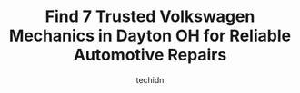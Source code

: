 ---
layout: ampstory
image: https://images.unsplash.com/photo-1623261788328-cf730e9f2667?ixlib=rb-4.0.3&ixid=MnwxMjA3fDB8MHxwaG90by1wYWdlfHx8fGVufDB8fHx8&auto=format&fit=crop&w=640&h=853&q=80
author: techidn
featured: false
description: Looking for reliable and skilled Volkswagen Mechanic in Dayton OH, USA? Your search ends here with the 7 best Volkswagen Mechanic in town. With their expertise and commitment to delivering e
title: Find 7 Trusted Volkswagen Mechanics in Dayton OH for Reliable Automotive Repairs
cover:
   title: Find 7 Trusted Volkswagen Mechanics in Dayton OH for Reliable Automotive Repairs
   subtitle: Rickpate
   background: https://images.unsplash.com/photo-1623261788328-cf730e9f2667?ixlib=rb-4.0.3&ixid=MnwxMjA3fDB8MHxwaG90by1wYWdlfHx8fGVufDB8fHx8&auto=format&fit=crop&w=640&h=853&q=80

pages: 
 - layout: thirds
   top: <h1>#1 Webers Automotive Service</h1>
   bottom: "<p>We were driving home to Missouri and before we got to Dayton, a noise started from the rearend. spent the night and called Webers in the morning and explained that we we</p>"
   background: https://www.knot35.com/toplist/wp-content/uploads/2023/06/best-volkswagen-mechanic-1-in-dayton-oh-1685838356.jpeg
   backgroundblur: true
 - layout: thirds
   top: <h1>#2 Smiths Auto Repair</h1>
   bottom: "<p>2206 Needmore Rd, Dayton, OH 45414, United States</p>"
   background: https://www.knot35.com/toplist/wp-content/uploads/2023/06/best-volkswagen-mechanic-2-in-dayton-oh-1685838357.jpeg
   cta:
      link: https://www.knot35.com/toplist/find-7-trusted-volkswagen-mechanics-in-dayton-oh-for-reliable-automotive-repairs/
      text: Find 7 Trusted Volkswagen Mechanics in Dayton OH for Reliable Automotive Repairs
 - layout: thirds
   top: <h1>#3 All Tune & Lube</h1>
   bottom: "<p>400 E 3rd St, Dayton, OH 45402, United States</p>"
   background: https://www.knot35.com/toplist/wp-content/uploads/2023/06/best-volkswagen-mechanic-3-in-dayton-oh-1685838357.jpeg
   cta:
      link: https://www.knot35.com/toplist/find-7-trusted-volkswagen-mechanics-in-dayton-oh-for-reliable-automotive-repairs/
      text: Find 7 Trusted Volkswagen Mechanics in Dayton OH for Reliable Automotive Repairs
 - layout: thirds
   top: <h1>#4 Ludlow Automotive</h1>
   bottom: "<p>3341 N Dixie Dr, Dayton, OH 45414, United States</p>"
   background: https://images.unsplash.com/photo-1489694553447-4c9339da310d?ixlib=rb-4.0.3&ixid=MnwxMjA3fDB8MHxwaG90by1wYWdlfHx8fGVufDB8fHx8&auto=format&fit=crop&w=640&h=853&q=80
   cta:
      link: https://www.knot35.com/toplist/find-7-trusted-volkswagen-mechanics-in-dayton-oh-for-reliable-automotive-repairs/
      text: Find 7 Trusted Volkswagen Mechanics in Dayton OH for Reliable Automotive Repairs
 - layout: thirds
   top: <h1>#5 A-Dayton Automotive & Transmission Services</h1>
   bottom: "<p>1676 Woodman Dr, Dayton, OH 45432, United States</p>"
   background: https://images.unsplash.com/photo-1599422314077-f4dfdaa4cd09?ixlib=rb-4.0.3&ixid=MnwxMjA3fDB8MHxwaG90by1wYWdlfHx8fGVufDB8fHx8&auto=format&fit=crop&w=640&h=853&q=80
   cta:
      link: https://www.knot35.com/toplist/find-7-trusted-volkswagen-mechanics-in-dayton-oh-for-reliable-automotive-repairs/
      text: Find 7 Trusted Volkswagen Mechanics in Dayton OH for Reliable Automotive Repairs
 - layout: thirds
   top: <h1>#6 Larrys Off Road Center</h1>
   bottom: "<p>4156 Wadsworth Rd, Dayton, OH 45414, United States</p>"
   background: https://images.unsplash.com/photo-1484589065579-248aad0d8b13?ixlib=rb-4.0.3&ixid=MnwxMjA3fDB8MHxwaG90by1wYWdlfHx8fGVufDB8fHx8&auto=format&fit=crop&w=640&h=853&q=80
   cta:
      link: https://www.knot35.com/toplist/find-7-trusted-volkswagen-mechanics-in-dayton-oh-for-reliable-automotive-repairs/
      text: Find 7 Trusted Volkswagen Mechanics in Dayton OH for Reliable Automotive Repairs
 - layout: thirds
   top: <h1>#7 Tims Auto Service</h1>
   bottom: "<p>4762 Airway Rd, Dayton, OH 45431, United States</p>"
   background: https://images.unsplash.com/photo-1531169509526-f8f1fdaa4a67?ixlib=rb-4.0.3&ixid=MnwxMjA3fDB8MHxwaG90by1wYWdlfHx8fGVufDB8fHx8&auto=format&fit=crop&w=640&h=853&q=80
   cta:
      link: https://www.knot35.com/toplist/find-7-trusted-volkswagen-mechanics-in-dayton-oh-for-reliable-automotive-repairs/
      text: Find 7 Trusted Volkswagen Mechanics in Dayton OH for Reliable Automotive Repairs
 - layout: thirds
   middle: Continue reading...
   background: https://images.unsplash.com/photo-1536745287225-21d689278fd1?ixlib=rb-4.0.3&ixid=MnwxMjA3fDB8MHxwaG90by1wYWdlfHx8fGVufDB8fHx8&auto=format&fit=crop&w=640&h=853&q=80
   cta:
      link: https://www.knot35.com/toplist/find-7-trusted-volkswagen-mechanics-in-dayton-oh-for-reliable-automotive-repairs/
      text: Find 7 Trusted Volkswagen Mechanics in Dayton OH for Reliable Automotive Repairs
      
---